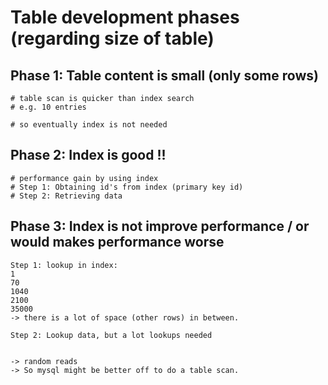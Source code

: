 # Table development phases (regarding size of table) 

## Phase 1: Table content is small (only some rows) 

```
# table scan is quicker than index search 
# e.g. 10 entries 

# so eventually index is not needed 

```

## Phase 2: Index is good !! 

```
# performance gain by using index
# Step 1: Obtaining id's from index (primary key id) 
# Step 2: Retrieving data 
```

## Phase 3: Index is not improve performance / or would makes performance worse

```
Step 1: lookup in index:
1
70
1040
2100
35000
-> there is a lot of space (other rows) in between.

Step 2: Lookup data, but a lot lookups needed 


-> random reads
-> So mysql might be better off to do a table scan. 

```


